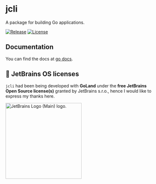 # jcli

A package for building Go applications.

[![Release](https://img.shields.io/github/release/shipengqi/jcli.svg)](https://github.com/shipengqi/jcli/releases)
[![License](https://img.shields.io/github/license/shipengqi/jcli)](https://github.com/shipengqi/jcli/blob/main/LICENSE)

## Documentation

You can find the docs at [go docs](https://pkg.go.dev/github.com/shipengqi/jcli).

## 🔋 JetBrains OS licenses

`jcli` had been being developed with **GoLand** under the **free JetBrains Open Source license(s)** granted by JetBrains s.r.o., hence I would like to express my thanks here.

<a href="https://www.jetbrains.com/?from=jcli" target="_blank"><img src="https://resources.jetbrains.com/storage/products/company/brand/logos/jb_beam.svg" alt="JetBrains Logo (Main) logo." width="250" align="middle"></a>
